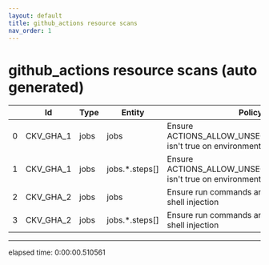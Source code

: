 ```yaml
---
layout: default
title: github_actions resource scans
nav_order: 1
---
```


# github_actions resource scans (auto generated)

|    | Id        | Type   | Entity         | Policy                                                                     | IaC            |
|----|-----------|--------|----------------|----------------------------------------------------------------------------|----------------|
|  0 | CKV_GHA_1 | jobs   | jobs           | Ensure ACTIONS_ALLOW_UNSECURE_COMMANDS isn't true on environment variables | github_actions |
|  1 | CKV_GHA_1 | jobs   | jobs.*.steps[] | Ensure ACTIONS_ALLOW_UNSECURE_COMMANDS isn't true on environment variables | github_actions |
|  2 | CKV_GHA_2 | jobs   | jobs           | Ensure run commands are not vulnerable to shell injection                  | github_actions |
|  3 | CKV_GHA_2 | jobs   | jobs.*.steps[] | Ensure run commands are not vulnerable to shell injection                  | github_actions |


---


elapsed time: 0:00:00.510561
